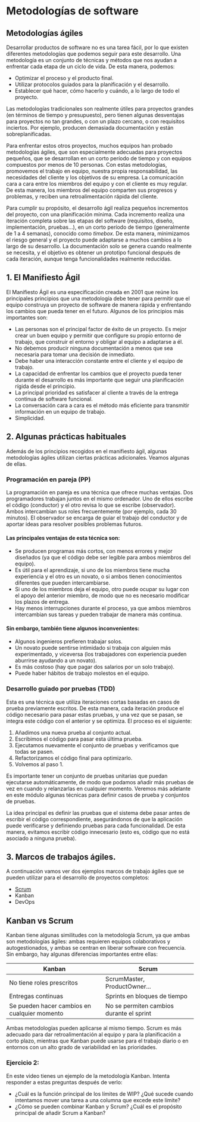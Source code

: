 # Metodologías de software


## Metodologías ágiles

Desarrollar productos de software no es una tarea fácil, por lo que existen diferentes metodologías que podemos seguir para este desarrollo. Una metodología es un conjunto de técnicas y métodos que nos ayudan a enfrentar cada etapa de un ciclo de vida. De esta manera, podemos:

- Optimizar el proceso y el producto final.
- Utilizar protocolos guiados para la planificación y el desarrollo.
- Establecer qué hacer, cómo hacerlo y cuándo, a lo largo de todo el proyecto.

Las metodologías tradicionales son realmente útiles para proyectos grandes (en términos de tiempo y presupuesto), pero tienen algunas desventajas para proyectos no tan grandes, o con un plazo cercano, o con requisitos inciertos. Por ejemplo, producen demasiada documentación y están sobreplanificadas.

Para enfrentar estos otros proyectos, muchos equipos han probado metodologías ágiles, que son especialmente adecuadas para proyectos pequeños, que se desarrollan en un corto período de tiempo y con equipos compuestos por menos de 10 personas. Con estas metodologías, promovemos el trabajo en equipo, nuestra propia responsabilidad, las necesidades del cliente y los objetivos de su empresa. La comunicación cara a cara entre los miembros del equipo y con el cliente es muy regular. De esta manera, los miembros del equipo comparten sus progresos y problemas, y reciben una retroalimentación rápida del cliente.

Para cumplir su propósito, el desarrollo ágil realiza pequeños incrementos del proyecto, con una planificación mínima. Cada incremento realiza una iteración completa sobre las etapas del software (requisitos, diseño, implementación, pruebas...), en un corto período de tiempo (generalmente de 1 a 4 semanas), conocido como *timebox*. De esta manera, minimizamos el riesgo general y el proyecto puede adaptarse a muchos cambios a lo largo de su desarrollo. La documentación solo se genera cuando realmente se necesita, y el objetivo es obtener un prototipo funcional después de cada iteración, aunque tenga funcionalidades realmente reducidas.

## 1. El Manifiesto Ágil
El Manifiesto Ágil es una especificación creada en 2001 que reúne los principales principios que una metodología debe tener para permitir que el equipo construya un proyecto de software de manera rápida y enfrentando los cambios que pueda tener en el futuro. Algunos de los principios más importantes son:
- Las personas son el principal factor de éxito de un proyecto. Es mejor crear un buen equipo y permitir que configure su propio entorno de trabajo, que construir el entorno y obligar al equipo a adaptarse a él.
- No debemos producir ninguna documentación a menos que sea necesaria para tomar una decisión de inmediato.
- Debe haber una interacción constante entre el cliente y el equipo de trabajo.
- La capacidad de enfrentar los cambios que el proyecto pueda tener durante el desarrollo es más importante que seguir una planificación rígida desde el principio.
- La principal prioridad es satisfacer al cliente a través de la entrega continua de software funcional.
- La conversación cara a cara es el método más eficiente para transmitir información en un equipo de trabajo.
- Simplicidad.

## 2. Algunas prácticas habituales

Además de los principios recogidos en el manifiesto ágil, algunas metodologías ágiles utilizan ciertas prácticas adicionales. Veamos algunas de ellas.

### **Programación en pareja (PP)**

La programación en pareja es una técnica que ofrece muchas ventajas. Dos programadores trabajan juntos en el mismo ordenador. Uno de ellos escribe el código (conductor) y el otro revisa lo que se escribe (observador). Ambos intercambian sus roles frecuentemente (por ejemplo, cada 30 minutos). El observador se encarga de guiar el trabajo del conductor y de aportar ideas para resolver posibles problemas futuros.

#### Las principales ventajas de esta técnica son:

- Se producen programas más cortos, con menos errores y mejor diseñados (ya que el código debe ser legible para ambos miembros del equipo).
- Es útil para el aprendizaje, si uno de los miembros tiene mucha experiencia y el otro es un novato, o si ambos tienen conocimientos diferentes que pueden intercambiarse.
- Si uno de los miembros deja el equipo, otro puede ocupar su lugar con el apoyo del anterior miembro, de modo que no es necesario modificar los plazos de entrega.
- Hay menos interrupciones durante el proceso, ya que ambos miembros intercambian sus tareas y pueden trabajar de manera más continua.

#### Sin embargo, también tiene algunos inconvenientes:

- Algunos ingenieros prefieren trabajar solos.
- Un novato puede sentirse intimidado si trabaja con alguien más experimentado, y viceversa (los trabajadores con experiencia pueden aburrirse ayudando a un novato).
- Es más costoso (hay que pagar dos salarios por un solo trabajo).
- Puede haber hábitos de trabajo molestos en el equipo.

### **Desarrollo guiado por pruebas (TDD)**

Esta es una técnica que utiliza iteraciones cortas basadas en casos de prueba previamente escritos. De esta manera, cada iteración produce el código necesario para pasar estas pruebas, y una vez que se pasan, se integra este código con el anterior y se optimiza. El proceso es el siguiente:

1. Añadimos una nueva prueba al conjunto actual.
2. Escribimos el código para pasar esta última prueba.
3. Ejecutamos nuevamente el conjunto de pruebas y verificamos que todas se pasen.
4. Refactorizamos el código final para optimizarlo.
5. Volvemos al paso 1.

Es importante tener un conjunto de pruebas unitarias que puedan ejecutarse automáticamente, de modo que podamos añadir más pruebas de vez en cuando y relanzarlas en cualquier momento. Veremos más adelante en este módulo algunas técnicas para definir casos de prueba y conjuntos de pruebas.

La idea principal es definir las pruebas que el sistema debe pasar antes de escribir el código correspondiente, asegurándonos de que la aplicación puede verificarse y definiendo pruebas para cada funcionalidad. De esta manera, evitamos escribir código innecesario (esto es, código que no está asociado a ninguna prueba).



## 3. Marcos de trabajos ágiles.

A continuación vamos ver dos ejemplos marcos de trabajo ágiles que se pueden utilizar para el desarrollo de proyectos completos:

- [Scrum](scrum.md)
- Kanban
- DevOps



## **Kanban vs Scrum**

Kanban tiene algunas similitudes con la metodología Scrum, ya que ambas son metodologías ágiles: ambas requieren equipos colaborativos y autogestionados, y ambas se centran en liberar software con frecuencia. Sin embargo, hay algunas diferencias importantes entre ellas:

| Kanban               | Scrum                        |
|----------------------|------------------------------|
| No tiene roles prescritos | ScrumMaster, ProductOwner... |
| Entregas continuas      | Sprints en bloques de tiempo   |
| Se pueden hacer cambios en cualquier momento | No se permiten cambios durante el sprint |

Ambas metodologías pueden aplicarse al mismo tiempo. Scrum es más adecuado para dar retroalimentación al equipo y para la planificación a corto plazo, mientras que Kanban puede usarse para el trabajo diario o en entornos con un alto grado de variabilidad en las prioridades.

### **Ejercicio 2:**

En este video tienes un ejemplo de la metodología Kanban. Intenta responder a estas preguntas después de verlo:

- ¿Cuál es la función principal de los límites de WIP? ¿Qué sucede cuando intentamos mover una tarea a una columna que excede este límite?
- ¿Cómo se pueden combinar Kanban y Scrum? ¿Cuál es el propósito principal de añadir Scrum a Kanban?
